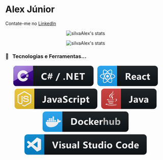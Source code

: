 # Alex Júnior

Contate-me no [LinkedIn](https://www.linkedin.com/in/alex-junior-7944323b/)

<!-- GitHub Stats -->
<div align="center">
  <p>
      <img src="https://github-readme-stats.vercel.app/api?username=silvaAlex&show_icons=true" alt="silvaAlex's stats" />
  </p>
  <p>
    <img src="https://github-readme-stats.vercel.app/api/top-langs/?username=silvaAlex&layout=compact" alt="silvaAlex's stats" />
  </p>
</div>

<!-- Technologies & Tools -->

### 🔧 &nbsp; Tecnologias e Ferramentas...

<p align="center">
  <img src="https://github.com/silvaAlex/silvaAlex/blob/master/assets/dev/languages/csharp_dotnet.svg" alt="react" style="vertical-align:top; margin:4px">
  <img src="https://github.com/silvaAlex/silvaAlex/blob/master/assets/dev/frameworks/react.svg" alt="react" style="vertical-align:top; margin:4px">
  <img src="https://github.com/silvaAlex/silvaAlex/blob/master/assets/dev/languages/js.svg" alt="js" style="vertical-align:top; margin:4px">
  <img src="https://github.com/silvaAlex/silvaAlex/blob/master/assets/dev/languages/java.svg" alt="java" style="vertical-align:top; margin:4px">
  <img src="https://github.com/silvaAlex/silvaAlex/blob/master/assets/dev/services/dockerhub.svg" alt="docker" style="vertical-align:top; margin:4px">
  <img src="https://github.com/silvaAlex/silvaAlex/blob/master/assets/dev/tools/vs_code.svg" alt="vscode" style="vertical-align:top; margin:4px">
</p>
